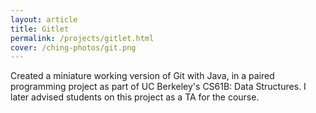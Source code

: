 ```yaml
---
layout: article
title: Gitlet
permalink: /projects/gitlet.html
cover: /ching-photos/git.png
---
```


Created a miniature working version of Git with Java, in a paired programming project as part of UC Berkeley's CS61B: Data Structures. I later advised students on this project as a TA for the course.

<!--more-->

